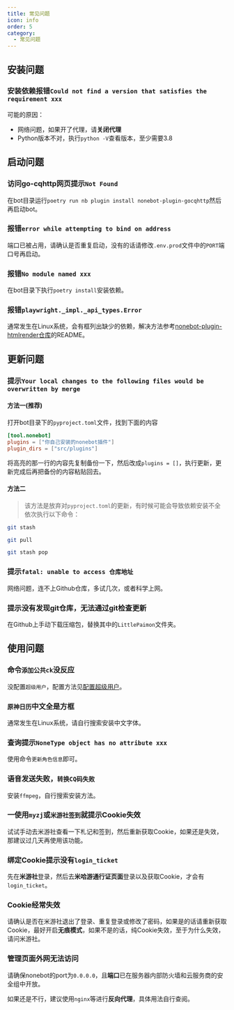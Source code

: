 ```yaml
---
title: 常见问题
icon: info
order: 5
category:
  - 常见问题
---
```


## 安装问题

### 安装依赖报错`Could not find a version that satisfies the requirement xxx`
可能的原因：
- 网络问题，如果开了代理，请**关闭代理**
- Python版本不对，执行`python -V`查看版本，至少需要3.8

## 启动问题

### 访问go-cqhttp网页提示`Not Found`
在bot目录运行`poetry run nb plugin install nonebot-plugin-gocqhttp`然后再启动bot。

### 报错`error while attempting to bind on address`
端口已被占用，请确认是否重复启动，没有的话请修改`.env.prod`文件中的`PORT`端口号再启动。

### 报错`No module named xxx`
在bot目录下执行`poetry install`安装依赖。

### 报错`playwright._impl._api_types.Error`
通常发生在Linux系统，会有框列出缺少的依赖，解决方法参考[nonebot-plugin-htmlrender仓库](https://github.com/kexue-z/nonebot-plugin-htmlrender)的README。

## 更新问题

### 提示`Your local changes to the following files would be overwritten by merge`
#### 方法一(推荐)
打开bot目录下的`pyproject.toml`文件，找到下面的内容
```toml {2}
[tool.nonebot]
plugins = ["你自己安装的nonebot插件"]
plugin_dirs = ["src/plugins"]
```
将高亮的那一行的内容先复制备份一下，然后改成`plugins = []`，执行更新，更新完成后再把备份的内容粘贴回去。

#### 方法二
> 该方法是放弃对`pyproject.toml`的更新，有时候可能会导致依赖安装不全
依次执行以下命令：
```bash
git stash
```
```bash
git pull
```
```bash
git stash pop
```

### 提示`fatal: unable to access 仓库地址`
网络问题，连不上Github仓库，多试几次，或者科学上网。

### 提示没有发现git仓库，无法通过git检查更新
在Github上手动下载压缩包，替换其中的`LittlePaimon`文件夹。

## 使用问题

### 命令`添加公共ck`没反应
没配置`超级用户`，配置方法见[配置超级用户](configs/manage/bot-manage.md)。

### `原神日历`中文全是方框
通常发生在Linux系统，请自行搜索安装中文字体。

### 查询提示`NoneType object has no attribute xxx`
使用命令`更新角色信息`即可。

### 语音发送失败，`转换CQ码失败`
安装`ffmpeg`，自行搜索安装方法。

### 一使用`myzj`或`米游社签到`就提示Cookie失效
试试手动去米游社查看一下札记和签到，然后重新获取Cookie，如果还是失效，那建议过几天再使用该功能。

### 绑定Cookie提示没有`login_ticket`
先在**米游社**登录，然后去**米哈游通行证页面**登录以及获取Cookie，才会有`login_ticket`。

### Cookie经常失效
请确认是否在米游社退出了登录、重复登录或修改了密码，如果是的话请重新获取Cookie，最好开启**无痕模式**，如果不是的话，纯Cookie失效，至于为什么失效，请问米游社。

### 管理页面外网无法访问
请确保nonebot的port为`0.0.0.0`，且**端口**已在服务器内部防火墙和云服务商的安全组中开放。

如果还是不行，建议使用`nginx`等进行**反向代理**，具体用法自行查阅。